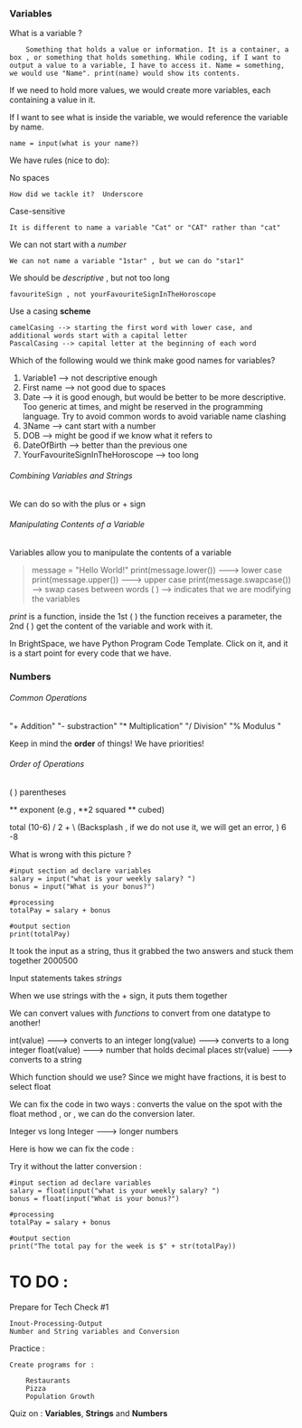 


### Variables 


What is a variable ? 


		Something that holds a value or information. It is a container, a box , or something that holds something. While coding, if I want to output a value to a variable, I have to access it. Name = something, we would use "Name". print(name) would show its contents. 


If we need to hold more values, we would create more variables, each containing a value in it. 


If I want to see what is inside the variable, we would reference the variable by name.


	name = input(what is your name?)


We have rules (nice to do):


No spaces 

	How did we tackle it?  Underscore

Case-sensitive 

	It is different to name a variable "Cat" or "CAT" rather than "cat"

We can not start with a *number*

	We can not name a variable "1star" , but we can do "star1"


We should be *descriptive* , but not too long

	favouriteSign , not yourFavouriteSignInTheHoroscope

Use a casing **scheme**

	camelCasing --> starting the first word with lower case, and additional words start with a capital letter
	PascalCasing --> capital letter at the beginning of each word



Which of the following would we think make good names for variables? 

1. Variable1 --> not descriptive enough
2. First name --> not good due to spaces
3. Date --> it is good enough, but would be better to be more descriptive. Too generic at times, and might be reserved in the programming language. Try to avoid common words to avoid variable name clashing 
4. 3Name --> cant start with a number
5. DOB --> might be good if we know what it refers to
6. DateOfBirth --> better than the previous one
7. YourFavouriteSignInTheHoroscope --> too long


###### Combining Variables and Strings 


We can do so with the plus or + sign


###### Manipulating Contents of a Variable


Variables allow you to manipulate the contents of a variable

>message = "Hello World!"
  print(message.lower())  ---> lower case
  print(message.upper()) ---> upper case 
  print(message.swapcase()) --> swap cases between words
( ) --> indicates that we are modifying the variables

*print* is a function, inside the 1st (  ) the function receives a parameter, the 2nd ( ) get the content of the variable and work with it. 




In BrightSpace, we have Python Program Code Template. Click on it, and it is a start point for every code that we have. 



### Numbers


###### Common Operations


 "+ Addition"
"- substraction"
"* Multiplication"
"/ Division"
"% Modulus "


Keep in mind the **order** of things! We have priorities!


###### Order of Operations 

( ) parentheses

** exponent (e.g , **2 squared ** cubed)


total (10-6) / 2 + \                                          (Backsplash , if we do not use it, we will get an error, ) 
6 -8



What is wrong with this picture ? 

	#input section ad declare variables
	salary = input("what is your weekly salary? ")
	bonus = input("What is your bonus?")

	#processing
	totalPay = salary + bonus

	#output section
	print(totalPay) 

It took the input as a string, thus it grabbed the two answers and stuck them together 2000500 

Input statements takes *strings*

When we use strings with the + sign, it puts them together


We can convert values with *functions* to convert from one datatype to another!

int(value)  ---> converts to an integer
long(value) ---> converts to a long integer 
float(value) ---> number that holds decimal places
str(value)    ---> converts to a string


Which function should we use? Since we might have fractions, it is best to select float


We can fix the code in two ways : converts the value on the spot with the float method , or , we can do the conversion later.

Integer vs long Integer ---> longer numbers


Here is how we can fix the code :


Try it without the latter conversion : 




	#input section ad declare variables
	salary = float(input("what is your weekly salary? ")
	bonus = float(input("What is your bonus?")

	#processing
	totalPay = salary + bonus

	#output section
	print("The total pay for the week is $" + str(totalPay)) 




TO DO : 
===========



Prepare for Tech Check #1 

	Inout-Processing-Output
	Number and String variables and Conversion

Practice : 

	Create programs for :

		Restaurants
		Pizza
		Population Growth

Quiz on : **Variables**, **Strings** and **Numbers**





